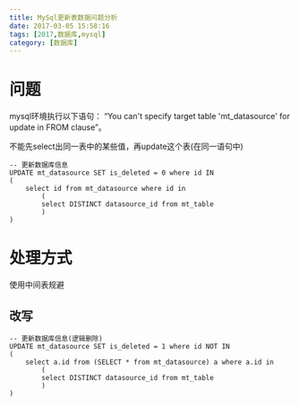 ```yaml
---
title: MySql更新表数据问题分析
date: 2017-03-05 15:58:16
tags: [2017,数据库,mysql]
category: [数据库]
---
```


# 问题
mysql环境执行以下语句：
“You can't specify target table 'mt_datasource' for update in FROM clause”。

不能先select出同一表中的某些值，再update这个表(在同一语句中)
```
-- 更新数据库信息
UPDATE mt_datasource SET is_deleted = 0 where id IN
(
	select id from mt_datasource where id in
		(
		select DISTINCT datasource_id from mt_table
		)
)
```

<!--more-->

# 处理方式
使用中间表规避

## 改写
```
-- 更新数据库信息(逻辑删除)
UPDATE mt_datasource SET is_deleted = 1 where id NOT IN
(
	select a.id from (SELECT * from mt_datasource) a where a.id in
		(
		select DISTINCT datasource_id from mt_table
		)
)
```
